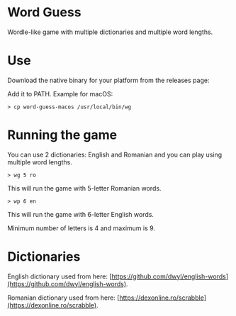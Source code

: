 # Word Guess
Wordle-like game with multiple dictionaries and multiple word lengths.

# Use
Download the native binary for your platform from the releases page: 

Add it to PATH. Example for macOS:

```shell
> cp word-guess-macos /usr/local/bin/wg
```

# Running the game
You can use 2 dictionaries: English and Romanian and you can play using multiple word lengths.

```shell
> wg 5 ro
```

This will run the game with 5-letter Romanian words.

```shell
> wp 6 en
```

This will run the game with 6-letter English words.

Minimum number of letters is 4 and maximum is 9.

# Dictionaries
English dictionary used from here: [https://github.com/dwyl/english-words](https://github.com/dwyl/english-words).

Romanian dictionary used from here: [https://dexonline.ro/scrabble](https://dexonline.ro/scrabble).